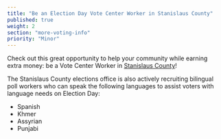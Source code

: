 ```yaml
---
title: "Be an Election Day Vote Center Worker in Stanislaus County"
published: true
weight: 2
section: "more-voting-info"
priority: "Minor"
---
```


Check out this great opportunity to help your community while earning extra money: be a Vote Center Worker in [Stanislaus County](http://www.stanvote.com/polls.shtm)!  

The Stanislaus County elections office is also actively recruiting bilingual poll workers who can speak the following languages to assist voters with language needs on Election Day:
- Spanish
- Khmer 
- Assyrian 
- Punjabi